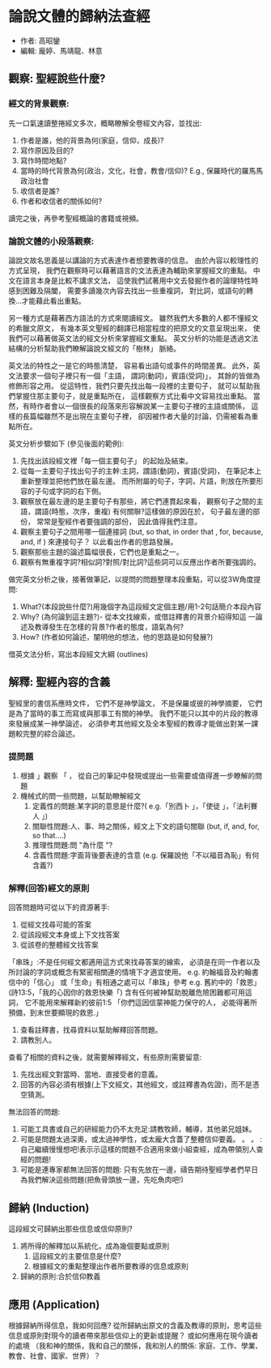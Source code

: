 # 論說⽂體的歸納法查經

- 作者: 高昭鑾
- 編輯: 龐婷、馬靖龍、林意

## 觀察: 聖經說些什麼?

### 經⽂的背景觀察:

先⼀⼝氣速讀整捲經⽂多次，概略瞭解全卷經⽂內容，並找出:

1. 作者是誰，他的背景為何(家庭，信仰，成⾧)?
1. 寫作原因及目的?
1. 寫作時間地點?
1. 當時的時代背景為何(政治，⽂化，社會，教會/信仰)? E.g., 保羅時代的羅⾺馬政治社會
1. 收信者是誰?
1. 作者和收信者的關係如何?

讀完之後，再參考聖經概論的書籍或視頻。

### 論說⽂體的⼩段落觀察:

論說⽂故名思義是以講論的⽅式表達作者想要教導的信息。
由於內容以較理性的⽅式呈現，
我們在觀察時可以藉著語言的⽂法表達為輔助來掌握經⽂的重點。
中⽂在語⾔本⾝是⽐較不講求⽂法，
這使我們試著用中⽂去發掘作者的論理特性時感到困難及隔闔，
需要多讀幾次內容去找出⼀些重複詞，
對比詞，或語句的轉換...才能藉此看出重點。

另⼀種⽅式是藉著西⽅語法的⽅式來閱讀經⽂。
雖然我們⼤多數的⼈都不懂經⽂的希臘⽂原⽂，
有幾本英⽂聖經的翻譯已相當程度的把原⽂的⽂意呈現出來，
使我們可以藉著做英⽂法的經⽂分析來掌握經⽂重點。
英⽂分析的功能是透過⽂法結構的分析幫助我們瞭解論說⽂經⽂的「樹林」 脈絡。

英⽂法的特性之⼀是它的時態清楚，
容易看出語句或事件的時間差異。
此外，英⽂法要求⼀個句⼦裡只有⼀個「主語，
謂詞(動詞)，賓語(受詞)」，
其餘的皆做為修飾形容之用。
從這特性，我們只要先找出每⼀段裡的主要句⼦，
就可以幫助我們掌握住那主要句⼦，就是重點所在，
這樣觀察⽅式比看中⽂容易找出重點。
當然，有時作者會以⼀個很⾧的段落來形容解說某⼀主要句⼦裡的主語或關係，
這樣的⾧篇幅雖然不是出現在主要句⼦裡，
卻因被作者⼤量的討論，仍需被看為重點所在。

英⽂分析步驟如下 (參⻅後面的範例):

1. 先找出該段經⽂裡「每⼀個主要句⼦」 的起始及結束。
1. 從每⼀主要句⼦找出句⼦的主幹:主詞，謂語(動詞)，賓語(受詞)，
    在筆記本上重新整理並把他們放在最左邊。
    而所附屬的句⼦，字詞，片語，則放在所要形容的⼦句或字詞的右下側。
1. 觀察放在最左邊的是主要句⼦有那些，將它們連貫起來看，
    觀察句⼦之間的主語，謂語(時態，次序，重複)
    有何關聨?這樣做的原因在於，
    句⼦最左邊的部份，
    常常是聖經作者要強調的部份，
    因此值得我們注意。
1. 觀察主要句⼦之間用哪⼀個連接詞
    (but, so that, in order that , for, because, and, if )
    來連接句⼦？
    以此看出作者的思路發展。
1. 觀察那些主題的論述篇幅很⾧，它們也是重點之⼀。
1. 觀察有無重複字詞?相似詞?對照/對比詞?這些詞可以反應出作者所要強調的。

做完英⽂分析之後，接著做筆記，以提問的問題整理本段重點，可以從3W角度提問:

1. What?(本段說些什麼?)用幾個字為這段經⽂定個主題/用1-2句話簡介本段內容
1. Why? (為何論到這主題?)-
    從本⽂找線索，或借註釋書的背景介紹得知這
    ⼀論述及教導發⽣在怎樣的背景?作者的態度，語氣為何?
1. How? (作者如何論述，闡明他的想法，他的思路是如何發展?)

借英⽂法分析，寫出本段經⽂⼤綱 (outlines)

## 解釋: 聖經內容的含義

聖經⾥的書信系應時⽂件，
它們不是神學論⽂，
不是保羅或彼的神學摘要，
它們是為了當時的事工⽽寫或與那事工有關的神學。
我們不能只以其中的片段的教導來發展成某⼀神學論述，
必須參考其他經⽂及全本聖經的教導才能做出對某⼀課題較完整的綜合論述。

### 提問題

1. 根據 」觀察 「 ， 從⾃己的筆記中發現或提出⼀些需要或值得進⼀步瞭解的問題
1. 機械式的問⼀些問題，以幫助瞭解經⽂
    1. 定義性的問題:某字詞的意思是什麼?( e.g.「別⻄卜 」，「使徒 」，「法利賽⼈ 」)
    1. 關聯性問題:⼈、事、時之關係，經⽂上下⽂的語句關聯 (but, if, and, for, so that....)
    1. 推理性問題:問 "為什麼 "?
    1. 含義性問題:字⾯背後要表達的含意 (e.g. 保羅說他「不以福音為恥」有何含義?)

### 解釋(回答)經⽂的原則

回答問題時可從以下的資源著手:

1. 從經⽂找尋可能的答案
2. 從該段經⽂本身或上下⽂找答案
3. 從該卷的整體經⽂找答案

「串珠」:不是任何經⽂都適用這⽅式來找尋答案的線索，
必須是在同⼀作者以及所討論的字詞或概念有緊密相關連的情境下才適宜使用。
e.g. 約翰福⾳及約翰書信中的「信心」 或「生命」有相通之處可以「串珠」參考
e.g. 舊約中的「救恩」 (詩13:5，「我的心因你的救恩快樂「)
含有任何被神幫助脫離危險困難都可用這詞，
它不能用來解釋新約彼前1:5 「你們這因信蒙神能力保守的⼈，
必能得著所預備，到末世要顯現的救恩.」

1. 查看註釋書，找尋資料以幫助解釋回答問題。
1. 請教別⼈。

查看了相關的資料之後，就需要解釋經⽂，有些原則需要留意:

1. 先找出經⽂對當時、當地、直接受者的意義。
1. 回答的內容必須有根據(上下⽂經⽂，其他經⽂，或註釋書為佐證)，⽽不是憑空猜測。

無法回答的問題:

1. 可能⼯具書或⾃己的研經能⼒仍不太充足:請教牧師，輔導，其他弟兄姐妹。
1. 可能是問題太過深奧，或太過神學性，或太龐⼤含蓋了整體信仰要義。 。 。 :
    ⾃己繼續慢慢想吧!表⽰示這樣的問題不合適⽤來做⼩組查經，成為帶領別⼈查經的問題!
1. 可能是連專家都無法回答的問題:
    只有先放在⼀邊，禱告期待聖經學者們早日為我們解決這些問題(把⿂骨頭放⼀邊，先吃⿂肉吧!)


## 歸納 (Induction)

這段經⽂可歸納出那些信息或信仰原則?

1. 將所得的解釋加以系統化，成為幾個要點或原則
    1. 這段經⽂的主要信息是什麼?
    1. 根據經⽂的重點整理出作者所要教導的信息或原則
1. 歸納的原則:合於信仰教義

## 應⽤ (Application)

根據歸納所得信息，我如何回應?
從所歸納出原⽂的含義及教導的原則，思考這些信息或原則對現今的讀者帶來那些信仰上的更新或提醒？
或如何應⽤在現今讀者的處境
（我和神的關係，我和⾃己的關係，我和別⼈的關係:
家庭、⼯作、學業、教會、社會、國家、世界）？
